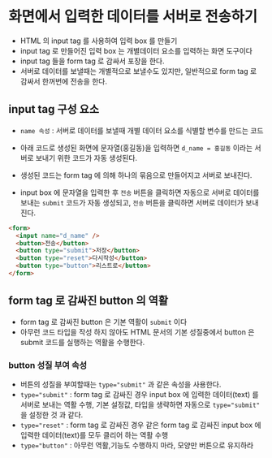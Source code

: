 # 화면에서 입력한 데이터를 서버로 전송하기

- HTML 의 input tag 를 사용하여 입력 box 를 만들기
- input tag 로 만들어진 입력 box 는 개별데이터 요소를 입력하는 화면 도구이다
- input tag 들을 form tag 로 감싸서 포장을 한다.
- 서버로 데이터를 보낼때는 개별적으로 보낼수도 있지만, 일반적으로 form tag 로 감싸서 한꺼번에 전송을 한다.

## input tag 구성 요소

- `name 속성` : 서버로 데이터를 보낼때 개별 데이터 요소를 식별할 변수를 만드는 코드

- 아래 코드로 생성된 화면에 문자열(홍길동)을 입력하면 `d_name = 홍길동` 이라는 서버로 보내기 위한 코드가 자동 생성된다.
- 생성된 코드는 form tag 에 의해 하나의 묶음으로 만들어지고 서버로 보내진다.
- input box 에 문자열을 입력한 후 `전송` 버튼을 클릭하면 자동으로 서버로 데이터를 보내는 `submit` 코드가 자동 생성되고, `전송` 버튼을 클릭하면 서버로 데이터가 보내진다.

```html
<form>
  <input name="d_name" />
  <button>전송</button>
  <button type="submit">저장</button>
  <button type="reset">다시작성</button>
  <button type="button">리스트로</button>
</form>
```

## form tag 로 감싸진 button 의 역활

- form tag 로 감싸진 button 은 기본 역활이 `submit` 이다
- 아무런 코드 타입을 작성 하지 않아도 HTML 문서의 기본 성질중에서 button 은 submit 코드를 실행하는 역활을 수행한다.

### button 성질 부여 속성

- 버튼의 성질을 부여할때는 `type="submit"` 과 같은 속성을 사용한다.
- `type="submit"` : form tag 로 감싸진 경우 input box 에 입력한 데이터(text) 를 서버로 보내는 역활 수행, 기본 설정값, 타입을 생략하면 자동으로 `type="submit"` 을 설정한 것 과 같다.
- `type="reset"` : form tag 로 감싸진 경우 같은 form tag 로 감싸진 input box 에 입력한 데이터(text)를 모두 클리어 하는 역활 수행
- `type="button"` : 아무런 역활,기능도 수행하지 마라, 모양만 버튼으로 유지하라
